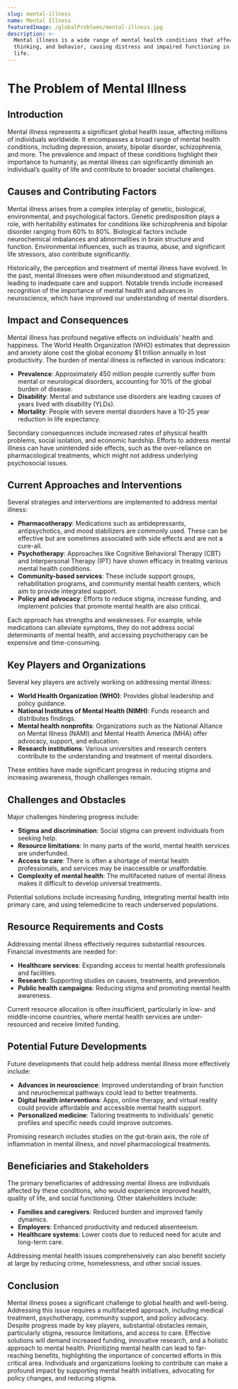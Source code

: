 ```yaml
---
slug: mental-illness
name: Mental Illness
featuredImage: /globalProblems/mental-illness.jpg
description: >-
  Mental illness is a wide range of mental health conditions that affect mood,
  thinking, and behavior, causing distress and impaired functioning in daily
  life.
---
```

# The Problem of Mental Illness

## Introduction

Mental illness represents a significant global health issue, affecting millions of individuals worldwide. It encompasses a broad range of mental health conditions, including depression, anxiety, bipolar disorder, schizophrenia, and more. The prevalence and impact of these conditions highlight their importance to humanity, as mental illness can significantly diminish an individual’s quality of life and contribute to broader societal challenges.

## Causes and Contributing Factors

Mental illness arises from a complex interplay of genetic, biological, environmental, and psychological factors. Genetic predisposition plays a role, with heritability estimates for conditions like schizophrenia and bipolar disorder ranging from 60% to 80%. Biological factors include neurochemical imbalances and abnormalities in brain structure and function. Environmental influences, such as trauma, abuse, and significant life stressors, also contribute significantly.

Historically, the perception and treatment of mental illness have evolved. In the past, mental illnesses were often misunderstood and stigmatized, leading to inadequate care and support. Notable trends include increased recognition of the importance of mental health and advances in neuroscience, which have improved our understanding of mental disorders.

## Impact and Consequences

Mental illness has profound negative effects on individuals’ health and happiness. The World Health Organization (WHO) estimates that depression and anxiety alone cost the global economy $1 trillion annually in lost productivity. The burden of mental illness is reflected in various indicators:

- **Prevalence**: Approximately 450 million people currently suffer from mental or neurological disorders, accounting for 10% of the global burden of disease.
- **Disability**: Mental and substance use disorders are leading causes of years lived with disability (YLDs).
- **Mortality**: People with severe mental disorders have a 10-25 year reduction in life expectancy.

Secondary consequences include increased rates of physical health problems, social isolation, and economic hardship. Efforts to address mental illness can have unintended side effects, such as the over-reliance on pharmacological treatments, which might not address underlying psychosocial issues.

## Current Approaches and Interventions

Several strategies and interventions are implemented to address mental illness:

- **Pharmacotherapy**: Medications such as antidepressants, antipsychotics, and mood stabilizers are commonly used. These can be effective but are sometimes associated with side effects and are not a cure-all.
- **Psychotherapy**: Approaches like Cognitive Behavioral Therapy (CBT) and Interpersonal Therapy (IPT) have shown efficacy in treating various mental health conditions.
- **Community-based services**: These include support groups, rehabilitation programs, and community mental health centers, which aim to provide integrated support.
- **Policy and advocacy**: Efforts to reduce stigma, increase funding, and implement policies that promote mental health are also critical.

Each approach has strengths and weaknesses. For example, while medications can alleviate symptoms, they do not address social determinants of mental health, and accessing psychotherapy can be expensive and time-consuming.

## Key Players and Organizations

Several key players are actively working on addressing mental illness:

- **World Health Organization (WHO)**: Provides global leadership and policy guidance.
- **National Institutes of Mental Health (NIMH)**: Funds research and distributes findings.
- **Mental health nonprofits**: Organizations such as the National Alliance on Mental Illness (NAMI) and Mental Health America (MHA) offer advocacy, support, and education.
- **Research institutions**: Various universities and research centers contribute to the understanding and treatment of mental disorders.

These entities have made significant progress in reducing stigma and increasing awareness, though challenges remain.

## Challenges and Obstacles

Major challenges hindering progress include:

- **Stigma and discrimination**: Social stigma can prevent individuals from seeking help.
- **Resource limitations**: In many parts of the world, mental health services are underfunded.
- **Access to care**: There is often a shortage of mental health professionals, and services may be inaccessible or unaffordable.
- **Complexity of mental health**: The multifaceted nature of mental illness makes it difficult to develop universal treatments.

Potential solutions include increasing funding, integrating mental health into primary care, and using telemedicine to reach underserved populations.

## Resource Requirements and Costs

Addressing mental illness effectively requires substantial resources. Financial investments are needed for:

- **Healthcare services**: Expanding access to mental health professionals and facilities.
- **Research**: Supporting studies on causes, treatments, and prevention.
- **Public health campaigns**: Reducing stigma and promoting mental health awareness.

Current resource allocation is often insufficient, particularly in low- and middle-income countries, where mental health services are under-resourced and receive limited funding.

## Potential Future Developments

Future developments that could help address mental illness more effectively include:

- **Advances in neuroscience**: Improved understanding of brain function and neurochemical pathways could lead to better treatments.
- **Digital health interventions**: Apps, online therapy, and virtual reality could provide affordable and accessible mental health support.
- **Personalized medicine**: Tailoring treatments to individuals’ genetic profiles and specific needs could improve outcomes.

Promising research includes studies on the gut-brain axis, the role of inflammation in mental illness, and novel pharmacological treatments.

## Beneficiaries and Stakeholders

The primary beneficiaries of addressing mental illness are individuals affected by these conditions, who would experience improved health, quality of life, and social functioning. Other stakeholders include:

- **Families and caregivers**: Reduced burden and improved family dynamics.
- **Employers**: Enhanced productivity and reduced absenteeism.
- **Healthcare systems**: Lower costs due to reduced need for acute and long-term care.

Addressing mental health issues comprehensively can also benefit society at large by reducing crime, homelessness, and other social issues.

## Conclusion

Mental illness poses a significant challenge to global health and well-being. Addressing this issue requires a multifaceted approach, including medical treatment, psychotherapy, community support, and policy advocacy. Despite progress made by key players, substantial obstacles remain, particularly stigma, resource limitations, and access to care. Effective solutions will demand increased funding, innovative research, and a holistic approach to mental health. Prioritizing mental health can lead to far-reaching benefits, highlighting the importance of concerted efforts in this critical area. Individuals and organizations looking to contribute can make a profound impact by supporting mental health initiatives, advocating for policy changes, and reducing stigma.
